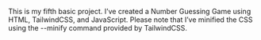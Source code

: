 This is my fifth basic project.
I’ve created a Number Guessing Game using HTML, TailwindCSS, and JavaScript. 
Please note that I’ve minified the CSS using the --minify command provided by TailwindCSS.